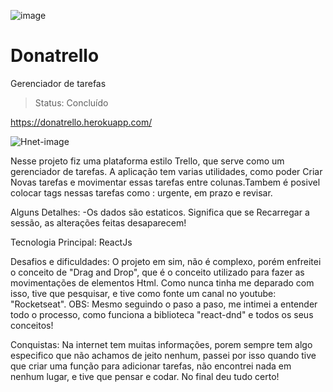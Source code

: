 ![image](https://user-images.githubusercontent.com/77937182/157862049-be008cb1-eafa-4830-bfb7-179aa2aeebe7.png)

# Donatrello
Gerenciador de tarefas

> Status: Concluído

https://donatrello.herokuapp.com/

![Hnet-image](https://user-images.githubusercontent.com/77937182/157863452-31d42b01-7bbd-43fd-bd47-97aad24ea11b.gif)

Nesse projeto fiz uma plataforma estilo Trello, que serve como um gerenciador de tarefas. A aplicação tem varias utilidades, como poder Criar Novas tarefas e movimentar essas tarefas entre colunas.Tambem é posivel colocar tags nessas tarefas como : urgente, em prazo e revisar.

Alguns Detalhes: -Os dados são estaticos. Significa que se Recarregar a sessão, as alterações feitas desaparecem!

Tecnologia Principal: ReactJs

Desafios e dificuldades: O projeto em sim, não é complexo, porém enfreitei o conceito de "Drag and Drop", que é o conceito utilizado para fazer as movimentações de elementos Html. Como nunca tinha me deparado com isso, tive que pesquisar, e tive como fonte um canal no youtube: "Rocketseat". OBS: Mesmo seguindo o paso a paso, me intimei a entender todo o processo, como funciona a biblioteca "react-dnd" e todos os seus conceitos!

Conquistas: Na internet tem muitas informações, porem sempre tem algo especifico que não achamos de jeito nenhum, passei por isso quando tive que criar uma função para adicionar tarefas, não encontrei nada em nenhum lugar, e tive que pensar e codar. No final deu tudo certo!
